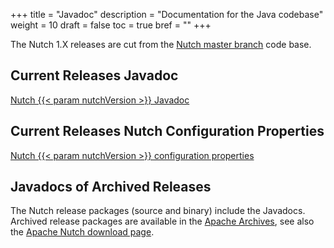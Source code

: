 +++
title = "Javadoc"
description = "Documentation for the Java codebase"
weight = 10
draft = false
toc = true
bref = ""
+++

The Nutch 1.X releases are cut from the [Nutch master branch](https://github.com/apache/nutch/tree/master) code base.

## Current Releases Javadoc

[Nutch {{< param nutchVersion >}} Javadoc](./api/index.html)

## Current Releases Nutch Configuration Properties

[Nutch {{< param nutchVersion >}} configuration properties](./api/resources/nutch-default.xml)

## Javadocs of Archived Releases

The Nutch release packages (source and binary) include the Javadocs. Archived release packages are available in the [Apache Archives](https://archive.apache.org/dist/nutch/), see also the [Apache Nutch download page](/download/).
